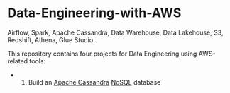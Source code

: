 # Data-Engineering-with-AWS
Airflow, Spark, Apache Cassandra, Data Warehouse, Data Lakehouse, S3, Redshift, Athena, Glue Studio

This repository contains four projects for Data Engineering using AWS-related tools:

 - 1. Build an [Apache Cassandra](https://cassandra.apache.org/_/index.html) [NoSQL](https://aws.amazon.com/nosql/#:~:text=NoSQL%20databases%20are%20designed%20for,composed%20of%20rows%20and%20columns.) database
